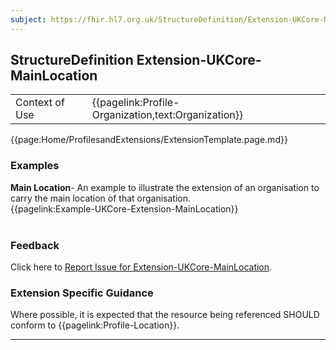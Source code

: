 ```yaml
---
subject: https://fhir.hl7.org.uk/StructureDefinition/Extension-UKCore-MainLocation
---
```

## StructureDefinition Extension-UKCore-MainLocation

<table id="addToTranspose">
<tr><td>Context of Use</td>
<td>{{pagelink:Profile-Organization,text:Organization}}</td>
</tr>
</table>

{{page:Home/ProfilesandExtensions/ExtensionTemplate.page.md}}

<div id="Examples" class="tabcontent">
  <h3>Examples</h3>
<b>Main Location</b>- An example to illustrate the extension of an organisation to carry the main location of that organisation.</br>
{{pagelink:Example-UKCore-Extension-MainLocation}}
<br><br>
</div>
<div id="Feedback" class="tabcontent">
  <h3>Feedback</h3>
Click here to <a href="https://simplifier.net/HL7FHIRUKCoreR4/Extension-UKCore-MainLocation/~issues?level=File">Report Issue for Extension-UKCore-MainLocation</a>.
</div>


<h3 id="guidance-mainlocation">Extension Specific Guidance</h3>
Where possible, it is expected that the resource being referenced SHOULD conform to {{pagelink:Profile-Location}}.

---
